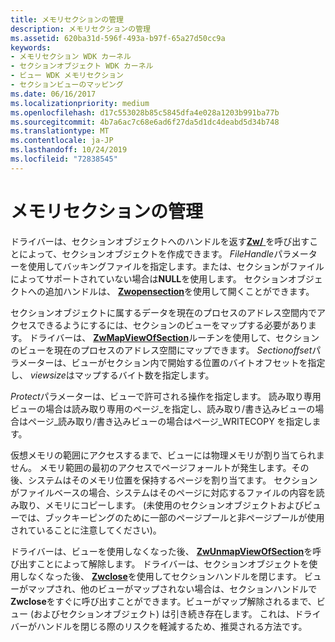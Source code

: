 ```yaml
---
title: メモリセクションの管理
description: メモリセクションの管理
ms.assetid: 620ba31d-596f-493a-b97f-65a27d50cc9a
keywords:
- メモリセクション WDK カーネル
- セクションオブジェクト WDK カーネル
- ビュー WDK メモリセクション
- セクションビューのマッピング
ms.date: 06/16/2017
ms.localizationpriority: medium
ms.openlocfilehash: d17c553028b85c5845dfa4e028a1203b991ba77b
ms.sourcegitcommit: 4b7a6ac7c68e6ad6f27da5d1dc4deabd5d34b748
ms.translationtype: MT
ms.contentlocale: ja-JP
ms.lasthandoff: 10/24/2019
ms.locfileid: "72838545"
---
```

# <a name="managing-memory-sections"></a>メモリセクションの管理





ドライバーは、セクションオブジェクトへのハンドルを返す[**Zw/** ](https://docs.microsoft.com/windows-hardware/drivers/ddi/wdm/nf-wdm-zwcreatesection)を呼び出すことによって、セクションオブジェクトを作成できます。 *FileHandle*パラメーターを使用してバッキングファイルを指定します。または、セクションがファイルによってサポートされていない場合は**NULL**を使用します。 セクションオブジェクトへの追加ハンドルは、 [**Zwopensection**](https://docs.microsoft.com/windows-hardware/drivers/ddi/wdm/nf-wdm-zwopensection)を使用して開くことができます。

セクションオブジェクトに属するデータを現在のプロセスのアドレス空間内でアクセスできるようにするには、セクションのビューをマップする必要があります。 ドライバーは、 [**ZwMapViewOfSection**](https://docs.microsoft.com/windows-hardware/drivers/ddi/wdm/nf-wdm-zwmapviewofsection)ルーチンを使用して、セクションのビューを現在のプロセスのアドレス空間にマップできます。 *Sectionoffset*パラメーターは、ビューがセクション内で開始する位置のバイトオフセットを指定し、 *viewsize*はマップするバイト数を指定します。

*Protect*パラメーターは、ビューで許可される操作を指定します。 読み取り専用ビューの場合は読み取り専用のページ\_を指定し、読み取り/書き込みビューの場合はページ\_読み取り/書き込みビューの場合はページ\_WRITECOPY を指定します。

仮想メモリの範囲にアクセスするまで、ビューには物理メモリが割り当てられません。 メモリ範囲の最初のアクセスでページフォールトが発生します。その後、システムはそのメモリ位置を保持するページを割り当てます。 セクションがファイルベースの場合、システムはそのページに対応するファイルの内容を読み取り、メモリにコピーします。 (未使用のセクションオブジェクトおよびビューでは、ブックキーピングのために一部のページプールと非ページプールが使用されていることに注意してください)。

ドライバーは、ビューを使用しなくなった後、 [**ZwUnmapViewOfSection**](https://docs.microsoft.com/windows-hardware/drivers/ddi/wdm/nf-wdm-zwunmapviewofsection)を呼び出すことによって解除します。 ドライバーは、セクションオブジェクトを使用しなくなった後、 [**Zwclose**](https://docs.microsoft.com/windows-hardware/drivers/ddi/ntifs/nf-ntifs-ntclose)を使用してセクションハンドルを閉じます。 ビューがマップされ、他のビューがマップされない場合は、セクションハンドルで**Zwclose**をすぐに呼び出すことができます。ビューがマップ解除されるまで、ビュー (およびセクションオブジェクト) は引き続き存在します。 これは、ドライバーがハンドルを閉じる際のリスクを軽減するため、推奨される方法です。

 

 




